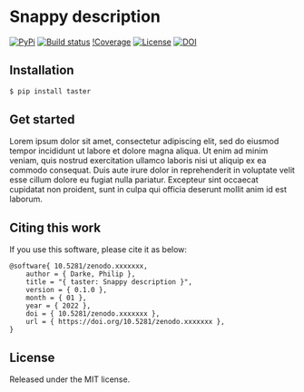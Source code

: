 # Snappy description

[![PyPi](https://img.shields.io/pypi/v/taster)](https://pypi.org/project/taster)
[![Build status](https://img.shields.io/github/workflow/status/philipdarke/taster/build.svg)](https://github.com/philipdarke/taster/actions/workflows/build.yml)
[!Coverage](https://philipdarke.com/taster/assets/coverage-badge.svg)
[![License](https://img.shields.io/github/license/philipdarke/taster.svg)](https://github.com/philipdarke/taster/blob/main/LICENSE)
[![DOI](https://zenodo.org/badge/DOI/10.5281/zenodo.xxxxxxx}.svg)](https://doi.org/10.5281/zenodo.xxxxxxx)

## Installation

```bash
$ pip install taster
```

## Get started

Lorem ipsum dolor sit amet, consectetur adipiscing elit, sed do eiusmod tempor incididunt ut labore et dolore magna aliqua. Ut enim ad minim veniam, quis nostrud exercitation ullamco laboris nisi ut aliquip ex ea commodo consequat. Duis aute irure dolor in reprehenderit in voluptate velit esse cillum dolore eu fugiat nulla pariatur. Excepteur sint occaecat cupidatat non proident, sunt in culpa qui officia deserunt mollit anim id est laborum.

## Citing this work

If you use this software, please cite it as below:

```
@software{ 10.5281/zenodo.xxxxxxx,
    author = { Darke, Philip },
    title = "{ taster: Snappy description }",
    version = { 0.1.0 },
    month = { 01 },
    year = { 2022 },
    doi = { 10.5281/zenodo.xxxxxxx },
    url = { https://doi.org/10.5281/zenodo.xxxxxxx },
}
```

## License

Released under the MIT license.
